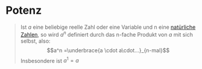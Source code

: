 # Potenz

> Ist $a$ eine beliebige reelle Zahl oder eine Variable und n eine [natürliche Zahlen](Natürliche%20Zahlen.md), so wird $a^n$ definiert durch das n-fache Produkt von $a$ mit sich selbst, also: $$a^n =\underbrace{a \cdot a\cdot...}_{n-mal}$$
> Insbesondere ist $a^1 = a$
> 